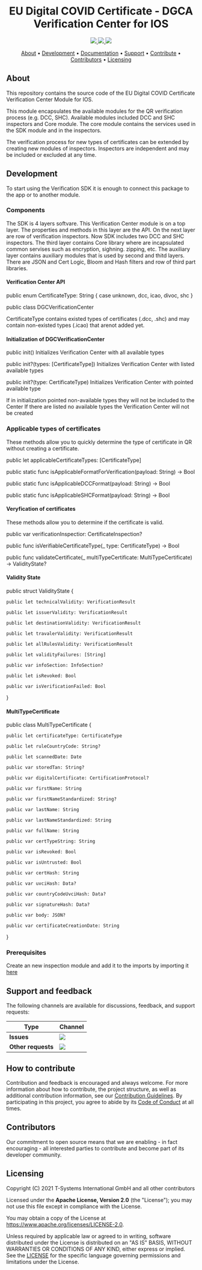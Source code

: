 <h1 align="center">
   EU Digital COVID Certificate - DGCA Verification Center for IOS
</h1>

<p align="center">
  <a href="/../../commits/" title="Last Commit">
    <img src="https://img.shields.io/github/last-commit/eu-digital-green-certificates/dgca-verification-center-ios?style=flat">
  </a>
  <a href="/../../issues" title="Open Issues">
    <img src="https://img.shields.io/github/issues/eu-digital-green-certificates/dgca-verification-center-ios?style=flat">
  </a>
  <a href="./LICENSE" title="License">
    <img src="https://img.shields.io/badge/License-Apache%202.0-green.svg?style=flat">
  </a>
</p>

<p align="center">
  <a href="#about">About</a> •
  <a href="#development">Development</a> •
  <a href="#documentation">Documentation</a> •
  <a href="#support-and-feedback">Support</a> •
  <a href="#how-to-contribute">Contribute</a> •
  <a href="#contributors">Contributors</a> •
  <a href="#licensing">Licensing</a>
</p>

## About

This repository contains the source code of the EU Digital COVID Certificate Verification Center Module for IOS. 

This module encapsulates the available modules for the QR verification process (e.g. DCC, SHC). Available modules included DCC and SHC inspectors and Core module. The core module contains the services used in the SDK module and in the inspectors.

The verification process for new types of certificates can be extended by creating new modules of inspectors. Inspectors are independent and may be included or excluded at any time.

## Development
To start using the Verification SDK it is enough to connect this package to the app or to another module.

### Components

The SDK is 4 layers softvare.
This Verification Center module is on a top layer. The properties and methods in this layer are the API.
On the next layer are row of verification inspectors. Now SDK includes two DCC and SHC inspectors.
The third layer contains Core library where are incapsulated common servises such as encryption, sighning. zipping, etc.
The auxiliary layer contains auxiliary modules that is used by second and thitd layers. There are JSON and Cert Logic, Bloom and Hash filters and row of third part libraries.

#### Verification Center API 

   public enum CertificateType: String { case unknown, dcc, icao, divoc, shc }
   
   public class DGCVerificationCenter
   
   CertificateType contains existed types of certificates (.dcc, .shc) and may contain non-existed types (.icao) that arenot added yet.
   
#### Initialization of DGCVerificationCenter

   public init()
   Initializes Verification Center with all available types

   public init?(types: [CertificateType])
   Initializes Verification Center with listed available types

   public init?(type: CertificateType)
   Initializes Verification Center with pointed available type
   
   If in initialization pointed non-available types they will not be included to the Center
   If there are listed no available types the Verification Center will not be created
   
### Applicable types of certificates

   These methods allow you to quickly determine the type of certificate in QR without creating a certificate.
   
   public let applicableCertificateTypes: [CertificateType]

   public static func isApplicableFormatForVerification(payload: String) -> Bool
   
   public static func isApplicableDCCFormat(payload: String) -> Bool
   
   public static func isApplicableSHCFormat(payload: String) -> Bool

#### Veryfication of certificates

   These methods allow you to determine if the certificate is valid.
   
   public var verificationInspectior: CertificateInspection?
   
   public func isVerifiableCertificateType(_ type: CertificateType) -> Bool

   public func validateCertificate(_ multiTypeCertificate: MultiTypeCertificate) -> ValidityState?
   
#### Validity State

public struct ValidityState {
    
    public let technicalValidity: VerificationResult
    
    public let issuerValidity: VerificationResult
    
    public let destinationValidity: VerificationResult
    
    public let travalerValidity: VerificationResult
    
    public let allRulesValidity: VerificationResult
    
    public let validityFailures: [String]
    
    public var infoSection: InfoSection?
    
    public let isRevoked: Bool
    
    public var isVerificationFailed: Bool
 }
    
#### MultiTypeCertificate

public class MultiTypeCertificate {

    public let certificateType: CertificateType
    
    public let ruleCountryCode: String?
    
    public let scannedDate: Date
    
    public var storedTan: String?
    
    public var digitalCertificate: CertificationProtocol?
    
    public var firstName: String 
    
    public var firstNameStandardized: String? 
    
    public var lastName: String 
    
    public var lastNameStandardized: String 

    public var fullName: String 
    
    public var certTypeString: String

    public var isRevoked: Bool 
    
    public var isUntrusted: Bool 

    public var certHash: String 
    
    public var uvciHash: Data? 
    
    public var countryCodeUvciHash: Data?
    
    public var signatureHash: Data? 
    
    public var body: JSON? 

    public var certificateCreationDate: String 
    
 }

### Prerequisites

Create an new inspection module and add it to the imports by importing it [here](https://github.com/eu-digital-green-certificates/dgca-verification-center-ios/blob/main/Sources/DGCVerificationCenter/DGCVerificationCenter.swift#L66)

## Support and feedback

The following channels are available for discussions, feedback, and support requests:

| Type                     | Channel                                                |
| ------------------------ | ------------------------------------------------------ |
| **Issues**    | <a href="/../../issues" title="Open Issues"><img src="https://img.shields.io/github/issues/eu-digital-green-certificates/dgc-certlogic-android?style=flat"></a>  |
| **Other requests**    | <a href="mailto:opensource@telekom.de" title="Email DGC Team"><img src="https://img.shields.io/badge/email-DGC%20team-green?logo=mail.ru&style=flat-square&logoColor=white"></a>   |

## How to contribute  

Contribution and feedback is encouraged and always welcome. For more information about how to contribute, the project structure, 
as well as additional contribution information, see our [Contribution Guidelines](./CONTRIBUTING.md). By participating in this 
project, you agree to abide by its [Code of Conduct](./CODE_OF_CONDUCT.md) at all times.

## Contributors  

Our commitment to open source means that we are enabling - in fact encouraging - all interested parties to contribute and become part of its developer community.

## Licensing

Copyright (C) 2021 T-Systems International GmbH and all other contributors

Licensed under the **Apache License, Version 2.0** (the "License"); you may not use this file except in compliance with the License.

You may obtain a copy of the License at https://www.apache.org/licenses/LICENSE-2.0.

Unless required by applicable law or agreed to in writing, software distributed under the License is distributed on an "AS IS" 
BASIS, WITHOUT WARRANTIES OR CONDITIONS OF ANY KIND, either express or implied. See the [LICENSE](./LICENSE) for the specific 
language governing permissions and limitations under the License.
